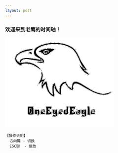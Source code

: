 ```yaml
---
layout: post
---
```


### 欢迎来到老鹰的时间轴！

![](images/logo_eagle.png)

```
【操作说明】
  方向键 - 切换
  ESC键  - 缩放
```
